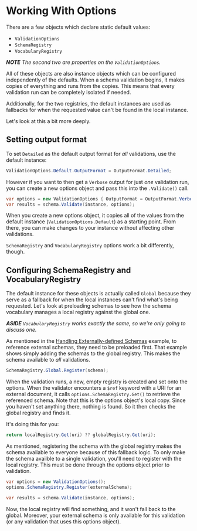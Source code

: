 # Working With Options

There are a few objects which declare static default values:

- `ValidationOptions`
- `SchemaRegistry`
- `VocabularyRegistry`

***NOTE** The second two are properties on the `ValidationOptions`.*

All of these objects are also instance objects which can be configured independently of the defaults.  When a schema validation begins, it makes copies of everything and runs from the copies.  This means that every validation run can be completely isolated if needed.

Additionally, for the two registries, the default instances are used as fallbacks for when the requested value can't be found in the local instance.

Let's look at this a bit more deeply.

## Setting output format

To set `Detailed` as the default output format for _all_ validations, use the default instance:

```c#
ValidationOptions.Default.OutputFormat = OutputFormat.Detailed;
```

However if you want to then get a `Verbose` output for just _one_ validation run, you can create a new options object and pass this into the `.Validate()` call.

```c#
var options = new ValidationOptions { OutputFormat = OutputFormat.Verbose };
var results = schema.Validate(instance, options);
```

When you create a new options object, it copies all of the values from the default instance (`ValidationOptions.Default`) as a starting point.  From there, you can make changes to your instance without affecting other validations.

`SchemaRegistry` and `VocabularyRegistry` options work a bit differently, though.

## Configuring SchemaRegistry and VocabularyRegistry

The default instance for these objects is actually called `Global` because they serve as a fallback for when the local instances can't find what's being requested.  Let's look at preloading schemas to see how the schema vocabulary manages a local registry against the global one.

***ASIDE** `VocabularyRegistry` works exactly the same, so we're only going to discuss one.*

As mentioned in the [Handling Externally-defined Schemas](#handling-externally-defined-schemas) example, to reference external schemas, they need to be preloaded first.  That example shows simply adding the schemas to the global registry.  This makes the schema available to _all_ validations.

```c#
SchemaRegistry.Global.Register(schema);
```

When the validation runs, a new, empty registry is created and set onto the options.  When the validator encounters a `$ref` keyword with a URI for an external document, it calls `options.SchemaRegistry.Get()` to retrieve the referenced schema.  Note that this is the options object's local copy.  Since you haven't set anything there, nothing is found.  So it then checks the global registry and finds it.

It's doing this for you:

```c#
return localRegistry.Get(uri) ?? globalRegistry.Get(uri);
```

As mentioned, registering the schema with the global registry makes the schema available to everyone because of this fallback logic. To only make the schema availble to a single validation, you'll need to register with the local registry.  This must be done through the options object prior to validation.

```c#
var options = new ValidationOptions();
options.SchemaRegistry.Register(externalSchema);

var results = schema.Validate(instance, options);
```

Now, the local registry will find something, and it won't fall back to the global.  Moreover, your external schema is only available for this validation (or any validation that uses this options object).